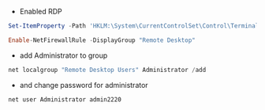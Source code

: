 - Enabled RDP
```powershell
Set-ItemProperty -Path 'HKLM:\System\CurrentControlSet\Control\Terminal Server\' -Name "fDenyTSConnections" -Value 0

Enable-NetFirewallRule -DisplayGroup "Remote Desktop"
```
- add Administrator to group
```powershell
net localgroup "Remote Desktop Users" Administrator /add
```
- and change password for administrator
```powershell
net user Administrator admin2220
```